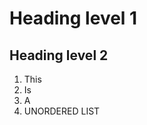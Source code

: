 <h1>Heading level 1</h1>
<h2>Heading level 2</h2>

<ol>
  <li>This</li>
  <li>Is</li>
  <li>A</li>
  <li>UNORDERED LIST</li>
</ol> 
